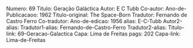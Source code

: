 Numero: 69
Titulo: Geração Galáctica
Autor: E C Tubb
Co-autor: 
Ano-de-Publicacaoo: 1962
Titulo-original: The Space-Born
Tradutor: Fernando de Castro Ferro
Co-tradutor: 
Ano-de-edicao: 1956
alias: E-C-Tubb
Autor2-alias: 
Tradutor1-alias: Fernando-de-Castro-Ferro
Tradutor2-alias: 
Titulo-link: 69-Geracao-Galactica
Capa: Lima de Freitas
pags: 202
Capa-link: Lima-de-Freitas